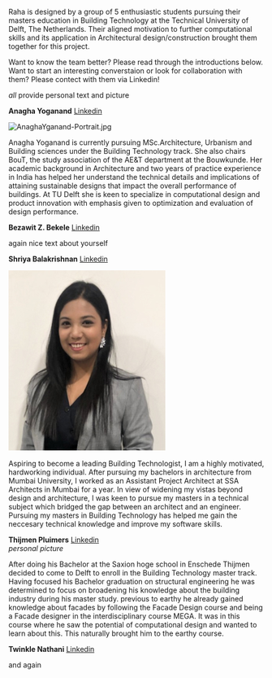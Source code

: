 Raha is designed by a group of 5 enthusiastic students pursuing their masters education in Building Technology at the Technical University of Delft, The Netherlands. Their aligned motivation to further computational skills and its application in Architectural design/construction brought them together for this project.   

Want to know the team better? Please read through the introductions below. Want to start an interesting converstaion or look for collaboration with them? Please contect with them via Linkedin!   

*all* provide personal text and picture


**Anagha Yoganand** [Linkedin](https://www.linkedin.com/in/anagha-yoganand/)

![AnaghaYganand-Portrait.jpg](img/AnaghaYganand-Portrait.jpg)

Anagha Yoganand is currently pursuing MSc.Architecture, Urbanism and Building sciences under the Building Technology track. She also chairs BouT, the study association of the AE&T department at the Bouwkunde. Her academic background in Architecture and two years of practice experience in India has helped her understand the technical details and implications of attaining sustainable designs that impact the overall performance of buildings. At TU Delft she is keen to specialize in computational design and product innovation with emphasis given to optimization and evaluation of design performance.  
  

**Bezawit Z. Bekele** [Linkedin](https://www.linkedin.com/in/bezawit-zerayacob-bekele/)

again nice text about yourself

**Shriya Balakrishnan** [Linkedin](https://www.linkedin.com/in/shriyabalakrishnan/)

![Shriya.jpg](img/shriya.jpg)

Aspiring to become a leading Building Technologist, I am a highly motivated, hardworking individual. After pursuing my bachelors in architecture from Mumbai University, I worked as an Assistant Project Architect at SSA Architects in Mumbai for a year.
In view of widening my vistas beyond design and architecture, I was keen to pursue my masters in a technical subject which bridged the gap between an architect and an engineer. Pursuing my masters in Building Technology has helped me gain the neccesary technical knowledge and improve my software skills. 

**Thijmen Pluimers** [Linkedin](https://www.linkedin.com/in/thijmenpluimers/)  
*personal picture*

After doing his Bachelor at the Saxion hoge school in Enschede Thijmen decided to come to Delft to enroll in the Building Technology master track.
Having focused his Bachelor graduation on structural engineering he was determined to focus on broadening his knowledge about the building industry during his master study. previous to earthy he already gained knowledge about facades by following the Facade Design course and being a Facade designer in the interdisciplinary course MEGA. It was in this course where he saw the potential of computational design and wanted to learn about this. This naturally brought him to the earthy course.

**Twinkle Nathani** [Linkedin](https://www.linkedin.com/in/twinkle-nathani-88036a105/)

and again
